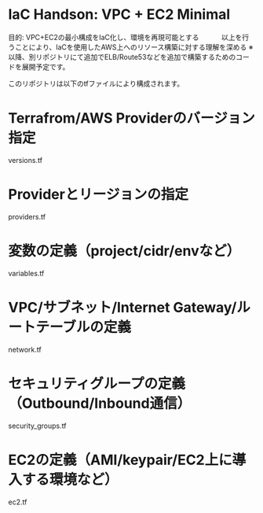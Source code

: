 # IaC Handson: VPC + EC2 Minimal
目的: VPC+EC2の最小構成をIaC化し、環境を再現可能とする
　　　以上を行うことにより、IaCを使用したAWS上へのリソース構築に対する理解を深める
※以降、別リポジトリにて追加でELB/Route53などを追加で構築するためのコードを展開予定です。

このリポジトリは以下のtfファイルにより構成されます。

# Terrafrom/AWS Providerのバージョン指定
versions.tf

# Providerとリージョンの指定
providers.tf

# 変数の定義（project/cidr/envなど）
variables.tf

# VPC/サブネット/Internet Gateway/ルートテーブルの定義
network.tf

# セキュリティグループの定義（Outbound/Inbound通信）
security_groups.tf

# EC2の定義（AMI/keypair/EC2上に導入する環境など）
ec2.tf
